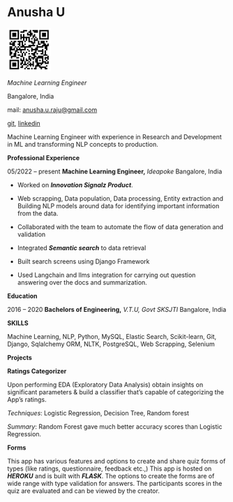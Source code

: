 ﻿<h1>Anusha U</h1> 

<img src="https://github.com/Anusha-raju/RESUME/blob/main/resume.jpeg" alt="QR code of RESUME" style="height: 100px; width:100px;"/>

*Machine Learning Engineer*

Bangalore, India

mail: anusha.u.raju@gmail.com

[git](https://github.com/Anusha-raju), [linkedin](https://www.linkedin.com/in/anusha-u-305054217/)

Machine Learning Engineer with experience in Research and Development in ML and transforming NLP concepts to production.

**Professional Experience**

05/2022 – present **Machine Learning Engineer,** *Ideapoke* Bangalore, India

- Worked on ***Innovation Signalz Product***.
- Web scrapping, Data population, Data processing, Entity extraction and Building NLP models around data for identifying important information from the data.

- Collaborated with the team to automate the flow of data generation and validation
- Integrated ***Semantic search*** to data retrieval
- Built search screens using Django Framework
- Used Langchain and llms integration for carrying out question answering over the docs and summarization.

**Education**

2016 – 2020 **Bachelors of Engineering,** *V.T.U, Govt SKSJTI* Bangalore, India

**SKILLS**

Machine Learning, NLP, Python, MySQL, Elastic Search, Scikit-learn, Git, Django, Sqlalchemy ORM, NLTK, PostgreSQL, Web Scrapping, Selenium



**Projects**

**Ratings Categorizer**

Upon performing EDA (Exploratory Data Analysis) obtain insights on significant parameters & build a classifier that’s capable of categorizing the App’s ratings.

*Techniques*: Logistic Regression, Decision Tree, Random forest

*Summary*: Random Forest gave much better accuracy scores than Logistic Regression.

**Forms**

This app has various features and options to create and share quiz forms of types (like ratings, questionnaire, feedback etc.,) This app is hosted on ***HEROKU*** and is built with ***FLASK***. The options to create the forms are of wide range with type validation for answers. The participants scores in the quiz are evaluated and can be viewed by the creator. 

